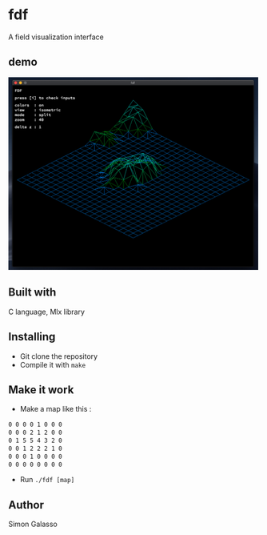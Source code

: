 # fdf
A field visualization interface
## demo
<img src="fdf_demo.png" width="500"></img>
## Built with
C language, Mlx library
## Installing
- Git clone the repository
- Compile it with `make`
## Make it work
- Make a map like this :
```
0 0 0 0 1 0 0 0
0 0 0 2 1 2 0 0
0 1 5 5 4 3 2 0
0 0 1 2 2 2 1 0
0 0 0 1 0 0 0 0
0 0 0 0 0 0 0 0
```
- Run `./fdf [map]`
## Author
Simon Galasso
